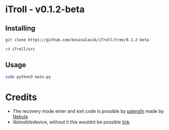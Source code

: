 # iTroll - v0.1.2-beta
## Installing
```bash
git clone https://github.com/kevinalavik/iTroll/tree/0.1.2-beta
```
```bash
cd iTroll/src
```

## Usage 
```bash
sudo python3 main.py
```

# Credits
- The recovery mode enter and exit code is possible by [palera1n](https://github.com/palera1n/palera1n) made by [Nebula](https://itsnebula.net/)
- libimobiledevice, without it this wouldnt be possible [link](https://libimobiledevice.org/)
